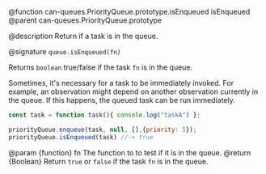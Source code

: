 @function can-queues.PriorityQueue.prototype.isEnqueued isEnqueued
@parent can-queues.PriorityQueue.prototype


@description Return if a task is in the queue.

@signature `queue.isEnqueued(fn)`

Returns `boolean` true/false if the task `fn` is in the queue.

Sometimes, it's necessary for a task to be immediately invoked. For example, an observation
might depend on another observation currently in the queue. If this happens, the queued task can
be run immediately.

```javascript
const task = function task(){ console.log("taskA") };

priorityQueue.enqueue(task, null, [],{priority: 5});
priorityQueue.isEnqueued(task) //-> true
```

  @param {function} fn The function to to test if it is in the queue.
  @return {Boolean} Return `true` or `false` if the task `fn` is in the queue.
